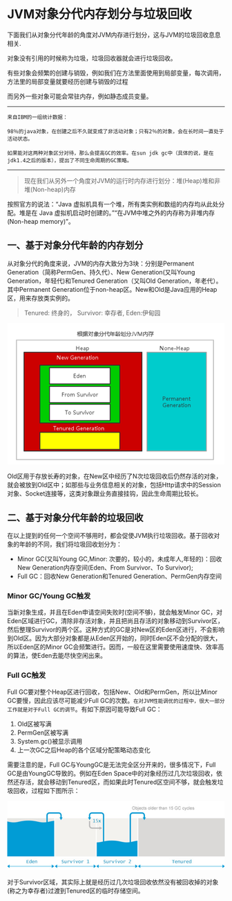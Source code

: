# JVM对象分代内存划分与垃圾回收

下面我们从对象分代年龄的角度对JVM内存进行划分，这与JVM的垃圾回收息息相关.

对象没有引用的时候称为垃圾，垃圾回收器就会进行垃圾回收。

有些对象会频繁的创建与销毁，例如我们在方法里面使用到局部变量，每次调用，方法里的局部变量就要经历创建与销毁的过程

而另外一些对象可能会常驻内存，例如静态成员变量。

---

    来自IBM的一组统计数据：
    
    98％的java对象，在创建之后不久就变成了非活动对象；只有2％的对象，会在长时间一直处于活动状态。
    
    如果能对这两种对象区分对待，那么会提高GC的效率。在sun jdk gc中（具体的说，是在jdk1.4之后的版本），提出了不同生命周期的GC策略。

---

>现在我们从另外一个角度对JVM的运行时内存进行划分：堆(Heap)堆和非堆(Non-heap)内存

 按照官方的说法：“Java 虚拟机具有一个堆，所有类实例和数组的内存均从此处分配。堆是在 Java 虚拟机启动时创建的。”“在JVM中堆之外的内存称为非堆内存(Non-heap memory)”。

## 一、基于对象分代年龄的内存划分

从对象分代的角度来说，JVM的内存大致分为3块：分别是Permanent Generation（简称PermGen、持久代）、New Generation(又叫Young Generation，年轻代)和Tenured Generation（又叫Old Generation，年老代）。其中Permanent Generation位于non-heap区。New和Old是Java应用的Heap区，用来存放类实例的。

>Tenured: 终身的， Survivor: 幸存者, Eden:伊甸园

![](根据对象分代年龄划分JVM内存.png)

Old区用于存放长寿的对象，在New区中经历了N次垃圾回收后仍然存活的对象，就会被放到Old区中；如那些与业务信息相关的对象，包括Http请求中的Session对象、Socket连接等，这类对象跟业务直接挂钩，因此生命周期比较长。

## 二、基于对象分代年龄的垃圾回收

在以上提到的任何一个空间不够用时，都会促使JVM执行垃圾回收。基于回收对象的年龄的不同，我们将垃圾回收划分为：

- Minor GC(又叫Young GC,Minor: 次要的，较小的，未成年人,年轻的)：回收New Generation内存空间(Eden、From Survivor、To Survivor);
- Full GC：回收New Generation和Tenured Generation、PermGen内存空间

### Minor GC/Young GC触发

当新对象生成，并且在Eden申请空间失败时(空间不够)，就会触发Minor GC，对Eden区域进行GC，清除非存活对象，并且把尚且存活的对象移动到Survivor区，然后整理Survivor的两个区。这种方式的GC是对New区的Eden区进行，不会影响到Old区。因为大部分对象都是从Eden区开始的，同时Eden区不会分配的很大，所以Eden区的Minor GC会频繁进行。因而，一般在这里需要使用速度快、效率高的算法，使Eden去能尽快空闲出来。

### Full GC触发

Full GC要对整个Heap区进行回收，包括New、Old和PermGen，所以比Minor GC要慢，因此应该尽可能减少Full GC的次数。`在对JVM性能调优的过程中，很大一部分工作就是对于Full GC的调节`。有如下原因可能导致Full GC：

1. Old区被写满
2. PermGen区被写满
3. System.gc()被显示调用
4. 上一次GC之后Heap的各个区域分配策略动态变化

需要注意的是，Full GC与YoungGC是无法完全区分开来的，很多情况下，Full GC是由YoungGC导致的。例如在Eden Space中的对象经历过几次垃圾回收，依然还存活，就会移动到Tenured区，而如果此时Tenured区空间不够，就会触发垃圾回收，过程如下图所示：

![](minor-gc-major-gc-full-gc.jpg)

对于Survivor区域，其实际上就是经历过几次垃圾回收依然没有被回收掉的对象(称之为幸存者)过渡到Tenured区的临时存储空间。
